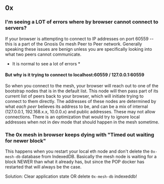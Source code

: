## 0x
### I'm seeing a LOT of errors where by browser cannot connect to servers?

If your browser is attempting to connect to IP addresses on port 60559 -- this is a part of the Gnosis 0x mesh Peer to Peer network. Generally speaking these issues are benign unless you are specifically looking into what two peers cannot communicate.

* It is normal to see a lot of errors *

#### But why is it trying to connect to localhost:60559 / 127.0.0.1:60559

So when you connect to the mesh, your browser will reach out to one of the bootstrap nodes that is in the default list. This node will then pass part of its current list of peers back to your browser, which will initiate trying to connect to them directly. The addresses of these nodes are determined by what *each peer* believes its address to be, and can be a mix of internal (127.0.0.1, 192.168.x.x, 10.0.0.x) and public addresses. These may not allow connections. There is an optimization that would try to ignore local addresses when not in dev mode that should happen in the mesh sometime.

### The 0x mesh in browser keeps dying with "Timed out waiting for newer block"
This happens when you restart your local eth node and don't delete the `0x-mesh-db` database from IndexedDB. Basically the mesh node is waiting for a block NEWER than what it already has, but since the POP docker has restarted that will always be the case.

Solution: Clear application state OR delete `0x-mesh-db` indexeddb!

